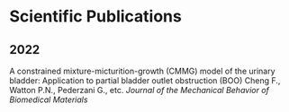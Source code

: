 # Scientific Publications

## 2022

A constrained mixture-micturition-growth (CMMG) model of the urinary bladder: Application to partial bladder outlet obstruction (BOO)
Cheng F., Watton P.N., Pederzani G., etc.
_Journal of the Mechanical Behavior of Biomedical Materials_
